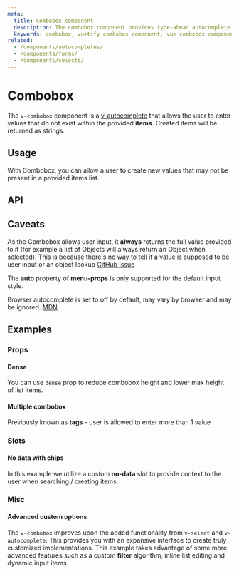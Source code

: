 ```yaml
---
meta:
  title: Combobox component
  description: The combobox component provides type-ahead autocomplete functionality and allows users to provide a custom values beyond the provided list of options.
  keywords: combobox, vuetify combobox component, vue combobox component
related:
  - /components/autocompletes/
  - /components/forms/
  - /components/selects/
---
```


# Combobox

The `v-combobox` component is a [v-autocomplete](/components/autocompletes) that allows the user to enter values that do not exist within the provided **items**. Created items will be returned as strings.

<entry />

## Usage

With Combobox, you can allow a user to create new values that may not be present in a provided items list.

<usage name="v-combobox" />

## API

<api-inline />

## Caveats

<alert type="error">

  As the Combobox allows user input, it **always** returns the full value provided to it (for example a list of Objects will always return an Object when selected). This is because there's no way to tell if a value is supposed to be user input or an object lookup [GitHub Issue](https://github.com/vuetifyjs/vuetify/issues/5479)

</alert>

<alert type="warning">

  The **auto** property of **menu-props** is only supported for the default input style.

</alert>

<alert type="info">

  Browser autocomplete is set to off by default, may vary by browser and may be ignored. [MDN](https://developer.mozilla.org/en-US/docs/Web/Security/Securing_your_site/Turning_off_form_autocompletion)

</alert>

## Examples

### Props

#### Dense

You can use `dense` prop to reduce combobox height and lower max height of list items.

<example file="v-combobox/prop-dense" />

#### Multiple combobox

Previously known as **tags** - user is allowed to enter more than 1 value

<example file="v-combobox/prop-multiple" />

### Slots

#### No data with chips

In this example we utilize a custom **no-data** slot to provide context to the user when searching / creating items.

<example file="v-combobox/slot-no-data" />

### Misc

#### Advanced custom options

The `v-combobox` improves upon the added functionality from `v-select` and `v-autocomplete`. This provides you with an expansive interface to create truly customized implementations. This example takes advantage of some more advanced features such as a custom **filter** algorithm, inline list editing and dynamic input items.

<example file="v-combobox/misc-advanced" />

<backmatter />
